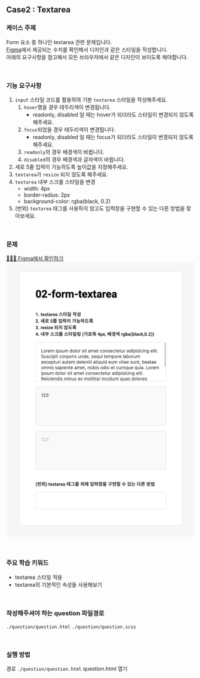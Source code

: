 ## Case2 : Textarea

### 케이스 주제
Form 요소 중 하나인 textarea 관련 문제입니다.<br>
[Figma](https://www.figma.com/file/9FXkniEMPgZKtJY4GwP60z/Input?node-id=0%3A1)에서 제공되는 수치를 확인해서 디자인과 같은 스타일을 작성합니다.<br>
아래의 요구사항을 참고해서 모든 브라우저에서 같은 디자인이 보이도록 해야합니다.

<br>

### 기능 요구사항
1. `input` 스타일 코드를 활용하여 기본 `textarea` 스타일을 작성해주세요. 
    1. `hover`했을 경우 테두리색이 변경됩니다.
        - readonly, disabled 일 때는 hover가 되더라도 스타일이 변경되지 않도록 해주세요.
    1. `focus`되었을 경우 테두리색이 변경됩니다. 
        - readonly, disabled 일 때는 focus가 되더라도 스타일이 변경되지 않도록 해주세요.
    1. `readonly`의 경우 배경색이 바뀝니다.
    1. `disabled`의 경우 배경색과 글자색이 바뀝니다.
1. 세로 5줄 입력이 가능하도록 높이값을 지정해주세요.
1. `textarea`가 `resize` 되지 않도록 해주세요.
1. `textarea` 내부 스크롤 스타일을 변경
    - width: 4px
    - border-radius: 2px
    - background-color: rgba(black, 0.2)
1. (번외) `textarea` 태그를 사용하지 않고도 입력창을 구현할 수 있는 다른 방법을 찾아보세요. 

<br>

### 문제
[👩🏻‍🎨 Figma에서 확인하기](https://www.figma.com/file/9FXkniEMPgZKtJY4GwP60z/Input?node-id=0%3A1)<br>
 ![example](./example.png)

<br>

### 주요 학습 키워드
- textarea 스타일 적용
- textarea의 기본적인 속성들 사용해보기

<br>

### 작성해주셔야 하는 question 파일경로
`./question/question.html`
`./question/question.scss`

<br>

### 실행 방법
경로
`./question/question.html`
question.html 열기